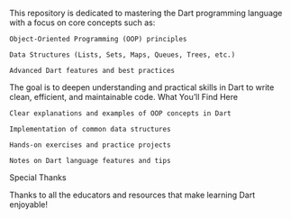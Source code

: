 This repository is dedicated to mastering the Dart programming language with a focus on core concepts such as:

    Object-Oriented Programming (OOP) principles

    Data Structures (Lists, Sets, Maps, Queues, Trees, etc.)

    Advanced Dart features and best practices

The goal is to deepen understanding and practical skills in Dart to write clean, efficient, and maintainable code.
What You’ll Find Here

    Clear explanations and examples of OOP concepts in Dart

    Implementation of common data structures

    Hands-on exercises and practice projects

    Notes on Dart language features and tips

Special Thanks

Thanks to all the educators and resources that make learning Dart enjoyable!
